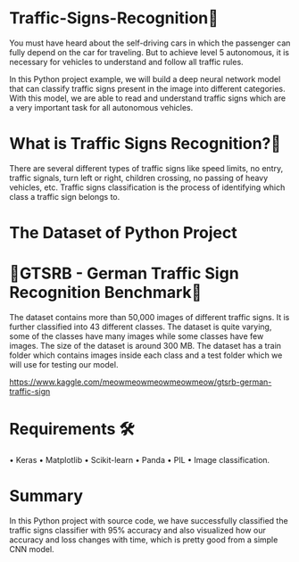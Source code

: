 # Traffic-Signs-Recognition🚦

You must have heard about the self-driving cars in which the passenger can fully depend on the car for traveling. But to achieve level 5 autonomous, it is necessary for vehicles to understand and follow all traffic rules.

In this Python project example, we will build a deep neural network model that can classify traffic signs present in the image into different categories. With this model, we are able to read and understand traffic signs which are a very important task for all autonomous vehicles.

# What is Traffic Signs Recognition?🚦

There are several different types of traffic signs like speed limits, no entry, traffic signals, turn left or right, children crossing, no passing of heavy vehicles, etc. Traffic signs classification is the process of identifying which class a traffic sign belongs to.

# The Dataset of Python Project
# 🚦GTSRB - German Traffic Sign Recognition Benchmark🚦

The dataset contains more than 50,000 images of different traffic signs. It is further classified into 43 different classes. The dataset is quite varying, some of the classes have many images while some classes have few images. The size of the dataset is around 300 MB. The dataset has a train folder which contains images inside each class and a test folder which we will use for testing our model.

https://www.kaggle.com/meowmeowmeowmeowmeow/gtsrb-german-traffic-sign

# Requirements 🛠️

   •	Keras
   •	Matplotlib
   •	Scikit-learn
   •	Panda
   •	PIL
   •	Image classification.
   
# Summary

In this Python project with source code, we have successfully classified the traffic signs classifier with 95% accuracy and also visualized how our accuracy and loss changes with time, which is pretty good from a simple CNN model.   
